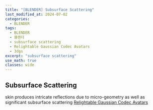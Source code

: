 ```yaml
---
title: "[BLENDER] Subsurface Scattering"
last_modified_at: 2024-07-02
categories:
  - BLENDER
tags:
  - BLENDER
  - 블렌더
  - subsurface scattering
  - Relightable Gaussian Codec Avatars
  - 3dgs
excerpt: "subsurface scattering"
use_math: true
classes: wide
---
```


## Subsurface Scattering

skin produces intricate reflections due to micro-geometry as well as significant subsurface scattering [Relightable Gaussian Codec Avatars](https://arxiv.org/abs/2312.03704)
